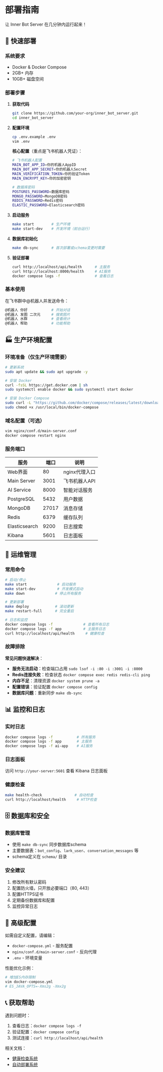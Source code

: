 # 部署指南

让 Inner Bot Server 在几分钟内运行起来！

## 🚀 快速部署

### 系统要求

- Docker & Docker Compose
- 2GB+ 内存
- 10GB+ 磁盘空间

### 部署步骤

1. **获取代码**

   ```bash
   git clone https://github.com/your-org/inner_bot_server.git
   cd inner_bot_server
   ```

2. **配置环境**

   ```bash
   cp .env.example .env
   vim .env
   ```

   **核心配置**（重点是飞书机器人凭证）：

   ```bash
   # 飞书机器人配置
   MAIN_BOT_APP_ID=你的机器人AppID
   MAIN_BOT_APP_SECRET=你的机器人Secret
   MAIN_VERIFICATION_TOKEN=你的验证Token
   MAIN_ENCRYPT_KEY=你的加密密钥

   # 数据库密码
   POSTGRES_PASSWORD=数据库密码
   MONGO_PASSWORD=MongoDB密码
   REDIS_PASSWORD=Redis密码
   ELASTIC_PASSWORD=Elasticsearch密码
   ```

3. **启动服务**

   ```bash
   make start        # 生产环境
   make start-dev    # 开发环境（前台运行）
   ```

4. **数据库初始化**

   ```bash
   make db-sync      # 首次部署或schema变更时需要
   ```

5. **验证部署**

   ```bash
   curl http://localhost/api/health      # 主服务
   curl http://localhost:8000/health     # AI服务
   docker compose logs -f                # 查看日志
   ```

### 基本使用

在飞书群中@机器人并发送命令：

```bash
@机器人 你好           # 开始对话
@机器人 发图 二次元     # 搜索图片
@机器人 水群           # 查看统计
@机器人 帮助           # 功能帮助
```

## 🏭 生产环境配置

### 环境准备（仅生产环境需要）

```bash
# 更新系统
sudo apt update && sudo apt upgrade -y

# 安装 Docker
curl -fsSL https://get.docker.com | sh
sudo systemctl enable docker && sudo systemctl start docker

# 安装 Docker Compose
sudo curl -L "https://github.com/docker/compose/releases/latest/download/docker-compose-$(uname -s)-$(uname -m)" -o /usr/local/bin/docker-compose
sudo chmod +x /usr/local/bin/docker-compose
```

### 域名配置（可选）

```bash
vim nginx/conf.d/main-server.conf
docker compose restart nginx
```

### 服务端口

| 服务 | 端口 | 说明 |
|------|------|------|
| Web界面 | 80 | nginx代理入口 |
| Main Server | 3001 | 飞书机器人API |
| AI Service | 8000 | 智能对话服务 |
| PostgreSQL | 5432 | 用户数据 |
| MongoDB | 27017 | 消息存储 |
| Redis | 6379 | 缓存队列 |
| Elasticsearch | 9200 | 日志搜索 |
| Kibana | 5601 | 日志面板 |

## 🔧 运维管理

### 常用命令

```bash
# 启动/停止
make start              # 启动服务
make start-dev          # 开发模式启动
make down              # 停止所有服务

# 更新部署
make deploy            # 滚动更新
make restart-full      # 完全重启

# 日志和监控
docker compose logs -f              # 查看所有日志
docker compose logs -f app          # 主服务日志
curl http://localhost/api/health     # 健康检查
```

### 故障排除

**常见问题快速解决**：

- **服务无法启动**：检查端口占用 `sudo lsof -i :80 -i :3001 -i :8000`
- **Redis连接失败**：检查状态 `docker compose exec redis redis-cli ping`
- **内存不足**：清理资源 `docker system prune -a`
- **配置错误**：验证配置 `docker compose config`
- **数据库问题**：重新同步 `make db-sync`

## 📊 监控和日志

### 实时日志

```bash
docker compose logs -f           # 所有服务
docker compose logs -f app       # 主服务
docker compose logs -f ai-app    # AI服务
```

### 日志面板

访问 `http://your-server:5601` 查看 Kibana 日志面板

### 健康检查

```bash
make health-check               # 自动检查
curl http://localhost/health     # HTTP检查
```

## 🗄️ 数据库和安全

### 数据库管理

- 使用 `make db-sync` 同步数据库schema
- 主要数据表：`bot_config`、`lark_user`、`conversation_messages` 等
- schema定义在 `schema/` 目录

### 安全建议

1. 修改所有默认密码
2. 配置防火墙，只开放必要端口（80, 443）
3. 配置HTTPS证书
4. 定期备份数据库和配置
5. 监控异常日志

## 🚀 高级配置

如需自定义配置，请编辑：

- `docker-compose.yml` - 服务配置
- `nginx/conf.d/main-server.conf` - 反向代理
- `.env` - 环境变量

性能优化示例：

```bash
# 增加ES内存限制
vim docker-compose.yml
# ES_JAVA_OPTS=-Xms2g -Xmx2g
```

## 📞 获取帮助

遇到问题时：

1. 查看日志：`docker compose logs -f`
2. 验证配置：`docker compose config`
3. 测试连接：`curl http://localhost/api/health`

相关文档：

- [健康检查系统](health_check.md)
- [自动部署系统](auto_deploy.md)
